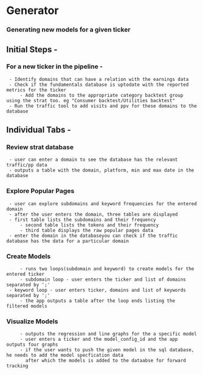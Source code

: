 # Generator

 ### Generating new models for a given ticker

## Initial Steps -
 ### For a new ticker in the pipeline -
	 - Identify domains that can have a relation with the earnings data
	 - Check if the fundamentals database is uptodate with the reported metrics for the ticker
         - Add the domains to the appropriate category backtest group using the strat too. eg "Consumer backtest/Utilities backtest"
	 - Run the traffic tool to add visits and ppv for these domains to the database

## Individual Tabs - 

 ### Review strat database
	 - user can enter a domain to see the database has the relevant traffic/pp data
	 - outputs a table with the domain, platform, min and max date in the database
 ### Explore Popular Pages
	 - user can explore subdomains and keyword frequencies for the entered domain
	 - after the user enters the domain, three tables are displayed
	 - first table lists the subdomains and their frequency
         - second table lists the tokens and their frequency
         - third table displays the raw popular pages data
	 - enter the domain in the databaseyou can check if the traffic database has the data for a particular domain
 ### Create Models 
         - runs two loops(subdomain and keyword) to create models for the entered ticker
         - subdomain loop - user enters the ticker and list of domains separated by ';'
	 - keyword loop - user enters ticker, domains and list of keywords separated by ';'
         - the app outputs a table after the loop ends listing the filtered models
 ### Visualize Models
         - outputs the regression and line graphs for the a specific model
         - user enters a ticker and the model_config_id and the app outputs four graphs
         - if the user wants to push the given model in the sql database, he needs to add the model specfication data 
           after which the models is added to the dataabse for forward tracking